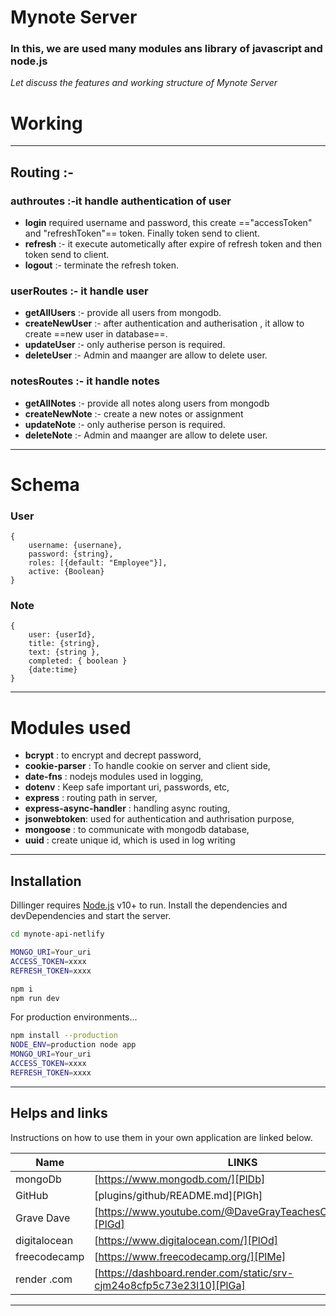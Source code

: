 # Mynote Server
### In this, we are used many modules ans library of javascript and node.js

 *Let discuss the features and working structure of Mynote Server*
    
# Working
---
## Routing :- 
### authroutes :-it handle authentication of user 
- **login**  required username and password, this create =="accessToken" and "refreshToken"== token. Finally token send to client.
- **refresh** :- it execute autometically after expire of refresh token and then token send to client.
- **logout** :- terminate the refresh token.
        
### userRoutes :- it handle user
- **getAllUsers** :- provide all users from mongodb.
- **createNewUser** :- after authentication and autherisation , it allow to create ==new user in database==.
- **updateUser** :- only autherise person is required.
- **deleteUser** :- Admin and maanger are allow to delete user.
    
### notesRoutes :- it handle notes
- **getAllNotes** :- provide all notes along users from mongodb
- **createNewNote** :- create a new notes or assignment
- **updateNote** :- only autherise person is required. 
- **deleteNote** :-  Admin and maanger are allow to delete user.
---
   
# Schema 
### User
```
{
    username: {usernane},
    password: {string},
    roles: [{default: "Employee"}],
    active: {Boolean}
}
```

### Note
```
{
    user: {userId},
    title: {string},
    text: {string },
    completed: { boolean }
    {date:time}
}
```
---


# Modules used
- **bcrypt** : to encrypt and decrept password,
- **cookie-parser** : To handle cookie on server and client side,
- **date-fns** : nodejs modules used in logging,
- **dotenv** : Keep safe important uri, passwords, etc,
- **express** : routing path in server,
- **express-async-handler** : handling async routing,
- **jsonwebtoken**: used for authentication and authrisation purpose,
-  **mongoose** : to communicate with mongodb database,
-  **uuid** : create unique id, which is used in log writing 
---
## Installation

Dillinger requires [Node.js](https://nodejs.org/) v10+ to run.
Install the dependencies and devDependencies and start the server.

```sh
cd mynote-api-netlify

MONGO_URI=Your_uri
ACCESS_TOKEN=xxxx
REFRESH_TOKEN=xxxx

npm i
npm run dev
```

For production environments...

```sh
npm install --production
NODE_ENV=production node app
MONGO_URI=Your_uri
ACCESS_TOKEN=xxxx
REFRESH_TOKEN=xxxx
```
---
## Helps and links

Instructions on how to use them in your own application are linked below.

| Name | LINKS |
| ------ | ------ |
| mongoDb | [https://www.mongodb.com/][PlDb] |
| GitHub | [plugins/github/README.md][PlGh] |
| Grave Dave | [https://www.youtube.com/@DaveGrayTeachesCode/playlists][PlGd] |
| digitalocean | [https://www.digitalocean.com/][PlOd] |
| freecodecamp | [https://www.freecodecamp.org/][PlMe] |
| render .com | [https://dashboard.render.com/static/srv-cjm24o8cfp5c73e23l10][PlGa] |
---

